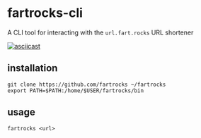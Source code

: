 # fartrocks-cli
A CLI tool for interacting with the `url.fart.rocks` URL shortener

[![asciicast](https://asciinema.org/a/r0ClExuI847CGlCfafiPCwbE5.svg)](https://asciinema.org/a/r0ClExuI847CGlCfafiPCwbE5)

## installation
```
git clone https://github.com/fartrocks ~/fartrocks
export PATH=$PATH:/home/$USER/fartrocks/bin
```

## usage
```
fartrocks <url>
```
